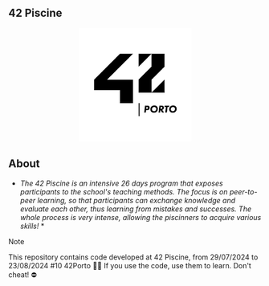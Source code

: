 ## **42 Piscine**

<p align="center" >
		<img alt='42' src='42Banner.png'/>
</p>

## About

* *The 42 Piscine is an intensive 26 days program that exposes participants to the school's teaching methods. The focus is on peer-to-peer learning, so that participants can exchange knowledge and evaluate each other, thus learning from mistakes and successes. The whole process is very intense, allowing the piscinners to acquire various skills!* *

> [!Note]
> This repository contains code developed at 42 Piscine, from 29/07/2024 to 23/08/2024 #10 42Porto 🏊‍♂️
> If you use the code, use them to learn.
> Don't cheat! ⛔
